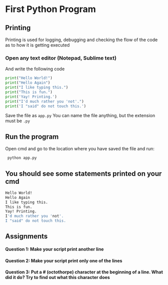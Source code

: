 # First Python Program

## Printing
Printing is used for logging, debugging and checking the flow of the code as to how it is getting executed

### Open any text editor (Notepad, Sublime text)
And write the following code

```python
print("Hello World!")
print("Hello Again")
print("I like typing this.")
print("This is fun.")
print('Yay! Printing.')
print("I'd much rather you 'not'.")
print('I "said" do not touch this.')
```
Save the file as `app.py`
You can name the file anything, but the extension must be `.py`
## Run the program
Open cmd and go to the location where you have saved the file and run:
```bash
 python app.py
```

## You should see some statements printed on your cmd
```bash
Hello World!
Hello Again
I like typing this.
This is fun.
Yay! Printing.
I'd much rather you 'not'.
I "said" do not touch this.
```


## Assignments

#### Question 1: Make your script print another line
#### Question 2: Make your script print only one of the lines
#### Question 3: Put a # (octothorpe) character at the beginning of a line. What did it do? Try to find out what this character does

